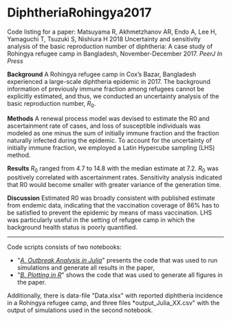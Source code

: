 # DiphtheriaRohingya2017

Code listing for a paper: Matsuyama R, Akhmetzhanov AR, Endo A, Lee H, Yamaguchi T, Tsuzuki S, Nishiura H 2018 Uncertainty and sensitivity analysis of the basic reproduction number of diphtheria: A case study of Rohingya refugee camp in Bangladesh, November-December 2017. *PeerJ* *In Press*

**Background** A Rohingya refugee camp in Cox’s Bazar, Bangladesh experienced a large-scale diphtheria epidemic in 2017. The background information of previously immune fraction among refugees cannot be explicitly estimated, and thus, we conducted an uncertainty analysis of the basic reproduction number, *R*<sub>0</sub>.

**Methods** A renewal process model was devised to estimate the R0 and ascertainment rate of cases, and loss of susceptible individuals was modeled as one minus the sum of initially immune fraction and the fraction naturally infected during the epidemic. To account for the uncertainty of initially immune fraction, we employed a Latin Hypercube sampling (LHS) method.

**Results** *R*<sub>0</sub> ranged from 4.7 to 14.8 with the median estimate at 7.2. *R*<sub>0</sub> was positively correlated with ascertainment rates. Sensitivity analysis indicated that R0 would become smaller with greater variance of the generation time.

**Discussion** Estimated R0 was broadly consistent with published estimate from endemic data, indicating that the vaccination coverage of 86% has to be satisfied to prevent the epidemic by means of mass vaccination. LHS was particularly useful in the setting of refugee camp in which the background health status is poorly quantified.

---

Code scripts consists of two notebooks:
* "[*A. Outbreak Analysis in Julia*](A-Outbreak_Analysis_in_Julia.ipynb)" presents the code that was used to run simulations and generate all results in the paper,
* "[*B. Plotting in R*](B-Plotting_in_R.ipynb)" shows the code that was used to generate all figures in the paper.

Additionally, there is data-file "Data.xlsx" with reported diphtheria incidence in a Rohingya refugee camp, and three files *output_Julia_XX.csv" with the output of simulations used in the second notebook.

